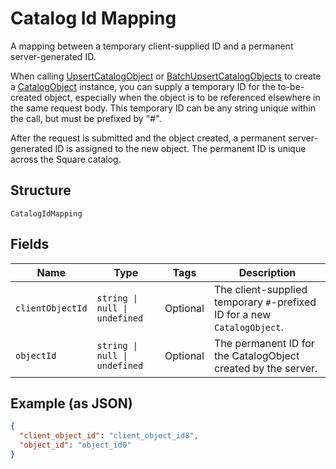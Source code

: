 <!-- Optimized: 2025-10-06 -->
<!-- RPM: 1.6.2.1.1.6.2.1_catalog-id-mapping_20251006 -->
<!-- Session: E2E RPM DNA Application -->
<!-- AOM: RND (Reggie & Dro) -->
<!-- COI: TECHNOLOGY -->
<!-- RPM: HIGH -->
<!-- ACTION: BUILD -->

# Catalog Id Mapping

A mapping between a temporary client-supplied ID and a permanent server-generated ID.

When calling [UpsertCatalogObject](../../doc/api/catalog.md#upsert-catalog-object) or
[BatchUpsertCatalogObjects](../../doc/api/catalog.md#batch-upsert-catalog-objects) to
create a [CatalogObject](../../doc/models/catalog-object.md) instance, you can supply
a temporary ID for the to-be-created object, especially when the object is to be referenced
elsewhere in the same request body. This temporary ID can be any string unique within
the call, but must be prefixed by "#".

After the request is submitted and the object created, a permanent server-generated ID is assigned
to the new object. The permanent ID is unique across the Square catalog.

## Structure

`CatalogIdMapping`

## Fields

| Name | Type | Tags | Description |
|  --- | --- | --- | --- |
| `clientObjectId` | `string \| null \| undefined` | Optional | The client-supplied temporary `#`-prefixed ID for a new `CatalogObject`. |
| `objectId` | `string \| null \| undefined` | Optional | The permanent ID for the CatalogObject created by the server. |

## Example (as JSON)

```json
{
  "client_object_id": "client_object_id8",
  "object_id": "object_id0"
}
```
